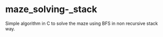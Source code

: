 # maze_solving-_stack
Simple algorithm in C to solve the maze using BFS in non recursive stack way.
